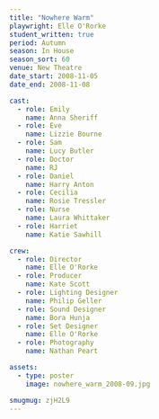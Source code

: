 ```yaml
---
title: "Nowhere Warm"
playwright: Elle O'Rorke
student_written: true
period: Autumn
season: In House
season_sort: 60
venue: New Theatre
date_start: 2008-11-05
date_end: 2008-11-08

cast:
  - role: Emily
    name: Anna Sheriff
  - role: Eve
    name: Lizzie Bourne
  - role: Sam
    name: Lucy Butler
  - role: Doctor
    name: RJ
  - role: Daniel
    name: Harry Anton
  - role: Cecilia
    name: Rosie Tressler
  - role: Nurse
    name: Laura Whittaker
  - role: Harriet
    name: Katie Sawhill

crew:
  - role: Director
    name: Elle O'Rorke
  - role: Producer
    name: Kate Scott
  - role: Lighting Designer
    name: Philip Geller
  - role: Sound Designer
    name: Bora Hunja
  - role: Set Designer
    name: Elle O'Rorke
  - role: Photography
    name: Nathan Peart

assets:
  - type: poster
    image: nowhere_warm_2008-09.jpg

smugmug: zjH2L9
---
```


